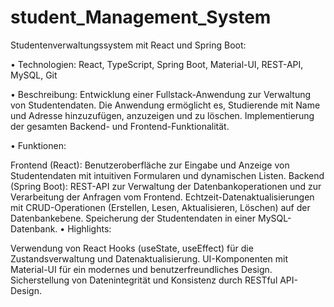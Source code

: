 # student_Management_System
Studentenverwaltungssystem mit React und Spring Boot:

• Technologien: React, TypeScript, Spring Boot, Material-UI, REST-API, MySQL, Git

• Beschreibung: Entwicklung einer Fullstack-Anwendung zur Verwaltung von Studentendaten. Die Anwendung ermöglicht es, Studierende mit Name und Adresse hinzuzufügen, anzuzeigen und zu löschen. Implementierung der gesamten Backend- und Frontend-Funktionalität.

• Funktionen:

Frontend (React): Benutzeroberfläche zur Eingabe und Anzeige von Studentendaten mit intuitiven Formularen und dynamischen Listen.
Backend (Spring Boot): REST-API zur Verwaltung der Datenbankoperationen und zur Verarbeitung der Anfragen vom Frontend.
Echtzeit-Datenaktualisierungen mit CRUD-Operationen (Erstellen, Lesen, Aktualisieren, Löschen) auf der Datenbankebene.
Speicherung der Studentendaten in einer MySQL-Datenbank.
• Highlights:

Verwendung von React Hooks (useState, useEffect) für die Zustandsverwaltung und Datenaktualisierung.
UI-Komponenten mit Material-UI für ein modernes und benutzerfreundliches Design.
Sicherstellung von Datenintegrität und Konsistenz durch RESTful API-Design.
